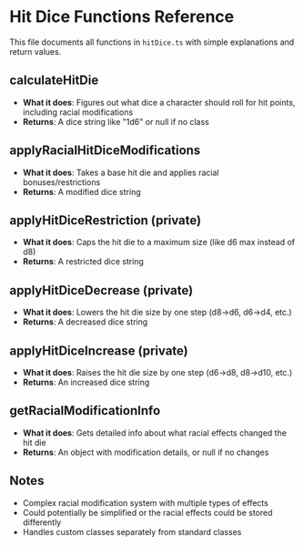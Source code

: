 # Hit Dice Functions Reference

This file documents all functions in `hitDice.ts` with simple explanations and return values.

## **calculateHitDie**
- **What it does**: Figures out what dice a character should roll for hit points, including racial modifications
- **Returns**: A dice string like "1d6" or null if no class

## **applyRacialHitDiceModifications**
- **What it does**: Takes a base hit die and applies racial bonuses/restrictions
- **Returns**: A modified dice string

## **applyHitDiceRestriction** (private)
- **What it does**: Caps the hit die to a maximum size (like d6 max instead of d8)
- **Returns**: A restricted dice string

## **applyHitDiceDecrease** (private)
- **What it does**: Lowers the hit die size by one step (d8→d6, d6→d4, etc.)
- **Returns**: A decreased dice string

## **applyHitDiceIncrease** (private)
- **What it does**: Raises the hit die size by one step (d6→d8, d8→d10, etc.)
- **Returns**: An increased dice string

## **getRacialModificationInfo**
- **What it does**: Gets detailed info about what racial effects changed the hit die
- **Returns**: An object with modification details, or null if no changes

## Notes
- Complex racial modification system with multiple types of effects
- Could potentially be simplified or the racial effects could be stored differently
- Handles custom classes separately from standard classes